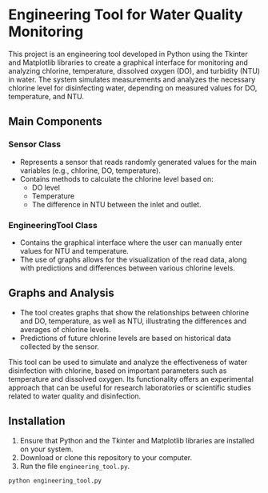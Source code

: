 # Engineering Tool for Water Quality Monitoring

This project is an engineering tool developed in Python using the Tkinter and Matplotlib libraries to create a graphical interface for monitoring and analyzing chlorine, temperature, dissolved oxygen (DO), and turbidity (NTU) in water. The system simulates measurements and analyzes the necessary chlorine level for disinfecting water, depending on measured values for DO, temperature, and NTU.

## Main Components

### Sensor Class
- Represents a sensor that reads randomly generated values for the main variables (e.g., chlorine, DO, temperature).
- Contains methods to calculate the chlorine level based on:
  - DO level
  - Temperature
  - The difference in NTU between the inlet and outlet.

### EngineeringTool Class
- Contains the graphical interface where the user can manually enter values for NTU and temperature.
- The use of graphs allows for the visualization of the read data, along with predictions and differences between various chlorine levels.

## Graphs and Analysis
- The tool creates graphs that show the relationships between chlorine and DO, temperature, as well as NTU, illustrating the differences and averages of chlorine levels.
- Predictions of future chlorine levels are based on historical data collected by the sensor.

This tool can be used to simulate and analyze the effectiveness of water disinfection with chlorine, based on important parameters such as temperature and dissolved oxygen. Its functionality offers an experimental approach that can be useful for research laboratories or scientific studies related to water quality and disinfection.

## Installation

1. Ensure that Python and the Tkinter and Matplotlib libraries are installed on your system.
2. Download or clone this repository to your computer.
3. Run the file `engineering_tool.py`.

```bash
python engineering_tool.py
